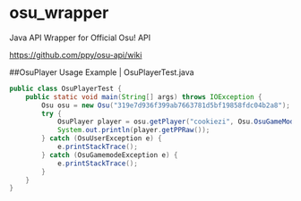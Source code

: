 # osu_wrapper
Java API Wrapper for Official Osu! API


https://github.com/ppy/osu-api/wiki

##OsuPlayer Usage Example | OsuPlayerTest.java
```java
public class OsuPlayerTest {
    public static void main(String[] args) throws IOException {
        Osu osu = new Osu("319e7d936f399ab7663781d5bf19858fdc04b2a8");
        try {
            OsuPlayer player = osu.getPlayer("cookiezi", Osu.OsuGameMode.OSU);
            System.out.println(player.getPPRaw());
        } catch (OsuUserException e) {
            e.printStackTrace();
        } catch (OsuGamemodeException e) {
            e.printStackTrace();
        }
    }
}
```

